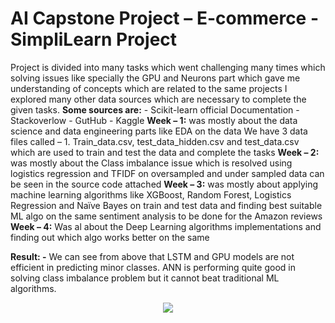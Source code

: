 # AI Capstone Project – E-commerce - SimpliLearn Project

Project is divided into many tasks which went challenging many times which solving issues like specially the GPU and Neurons part which gave me understanding of concepts which are related to the same projects I explored many other data sources which are necessary to complete the given tasks.
	**Some sources are:**
    -	Scikit-learn official Documentation
    -	Stackoverlow
    -	GutHub
    -	Kaggle
**Week – 1:** was mostly about the data science and data engineering parts like EDA on the data
	We have 3 data files called – 1. Train_data.csv, test_data_hidden.csv and test_data.csv which are used to train and test the data and complete the tasks
**Week – 2:** was mostly about the Class imbalance issue which is resolved using logistics regression and TFIDF on oversampled and under sampled data can be seen in the source code attached
**Week – 3:** was mostly about applying machine learning algorithms like XGBoost, Random Forest, Logistics Regression and Naïve Bayes on train and test data and finding best suitable ML algo on the same sentiment analysis to be done for the Amazon reviews
**Week – 4:** Was al about the Deep Learning algorithms implementations and finding out which algo works better on the same 

**Result: -** We can see from above that LSTM and GPU models are not efficient in predicting minor classes. ANN is performing quite good in solving class imbalance problem but it cannot beat traditional ML algorithms.  

<center><img src = "https://cdn.freebiesupply.com/images/large/2x/amazon-logo-transparent.png"></center>
